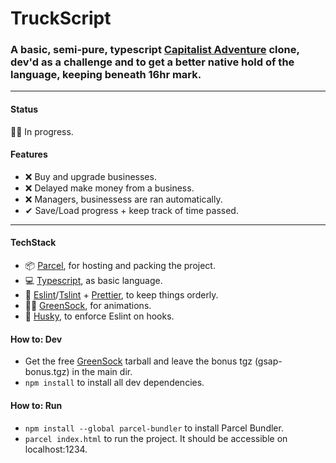 # TruckScript

### A basic, semi-pure, typescript [Capitalist Adventure](http://en.gameslol.net/adventure-capitalist-1086.html) clone, dev'd as a challenge and to get a better native hold of the language, keeping beneath 16hr mark.

-----

#### Status
🚛🚧 In progress.


#### Features
- ❌ Buy and upgrade businesses.
- ❌ Delayed make money from a business.
- ❌ Managers, businessess are ran automatically.
- ✔ Save/Load progress + keep track of time passed.


-----

#### TechStack
- 📦 [Parcel](https://parceljs.org), for hosting and packing the project.
- 💻 [Typescript](https://www.typescriptlang.org), as basic language.
- 💎 [Eslint](eslint.org)/[Tslint](https://github.com/typescript-eslint/typescript-eslint) + [Prettier](https://prettier.io), to keep things orderly.
- 🦸‍♀️ [GreenSock](https://greensock.com), for animations.
- 🐺 [Husky](https://typicode.github.io/husky/#/), to enforce Eslint on hooks.

#### How to: Dev
- Get the free [GreenSock](greensock.com/) tarball and leave the bonus tgz (gsap-bonus.tgz) in the main dir.
- `npm install` to install all dev dependencies.

#### How to: Run
- `npm install --global parcel-bundler` to install Parcel Bundler.
- `parcel index.html` to run the project. It should be accessible on localhost:1234.
